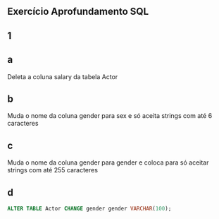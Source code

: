 ## Exercício Aprofundamento SQL

## 1
## a

Deleta a coluna salary da tabela Actor

## b

Muda o nome da coluna gender para sex e só aceita strings com até 6 caracteres

## c

Muda o nome da coluna gender para gender e coloca para só aceitar strings com até 255 caracteres

## d
```sql
ALTER TABLE Actor CHANGE gender gender VARCHAR(100);
```


